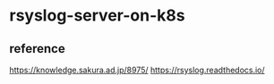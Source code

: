 # rsyslog-server-on-k8s


## reference
https://knowledge.sakura.ad.jp/8975/
https://rsyslog.readthedocs.io/
